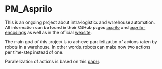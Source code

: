# PM_Asprilo
This is an ongoing project about intra-logistics and warehouse automation. All information can be found in their GitHub pages [asprilo](https://github.com/potassco/asprilo) and [asprilo-encodings](https://github.com/potassco/asprilo-encodings) as well as in the official [website](https://potassco.org/asprilo/).

The main goal of this project is to achieve parallelization of actions taken by robots in a warehouse. In other words, robots can make now two actions per time-step instead of one.

Parallelization of actions is based on this [paper](https://www.sciencedirect.com/science/article/pii/S0004370206000774).
